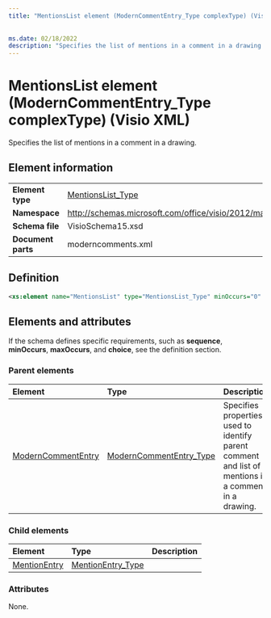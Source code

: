 ```yaml
---
title: "MentionsList element (ModernCommentEntry_Type complexType) (Visio XML)"
 
 
ms.date: 02/18/2022
description: "Specifies the list of mentions in a comment in a drawing."
---
```


# MentionsList element (ModernCommentEntry_Type complexType) (Visio XML)

Specifies the list of mentions in a comment in a drawing.
  
## Element information

|||
|:-----|:-----|
|**Element type** <br/> |[MentionsList_Type](mentionslist_type-complextypevisio-xml.md) <br/> |
|**Namespace** <br/> |http://schemas.microsoft.com/office/visio/2012/main  <br/> |
|**Schema file** <br/> |VisioSchema15.xsd  <br/> |
|**Document parts** <br/> |moderncomments.xml  <br/> |
   
## Definition

```XML
<xs:element name="MentionsList" type="MentionsList_Type" minOccurs="0" maxOccurs="1" />
```

## Elements and attributes

If the schema defines specific requirements, such as **sequence**, **minOccurs**, **maxOccurs**, and **choice**, see the definition section. 
  
### Parent elements

|**Element**|**Type**|**Description**|
|:-----|:-----|:-----|
|[ModernCommentEntry](moderncommententry-element-moderncommentslist_type-complextypevisio-xml.md) <br/> |[ModernCommentEntry_Type](moderncommententry_type-complextypevisio-xml.md) <br/> |Specifies properties used to identify parent comment and list of mentions in a comment in a drawing. |
   
### Child elements

|**Element**|**Type**|**Description**|
|:-----|:-----|:-----|
|[MentionEntry](mentionentry-element-mentionslist_type-complextypevisio-xml.md) <br/> |[MentionEntry_Type](mentionentry_type-complextypevisio-xml.md) <br/> ||
   
### Attributes

None.
  


